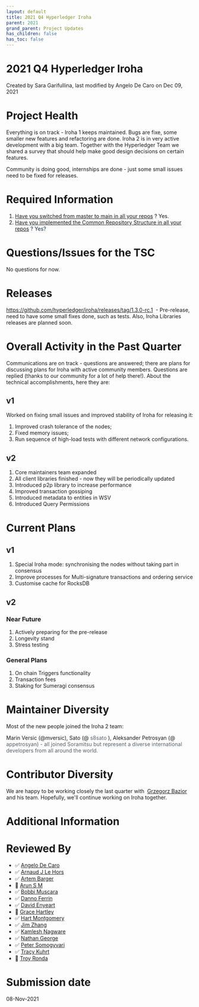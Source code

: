 ```yaml
---
layout: default
title: 2021 Q4 Hyperledger Iroha
parent: 2021
grand_parent: Project Updates
has_children: false
has_toc: false
---
```


# 2021 Q4 Hyperledger Iroha

Created by Sara Garifullina, last modified by Angelo De Caro on Dec 09, 2021

# Project Health

Everything is on track - Iroha 1 keeps maintained. Bugs are fixe, some
smaller new features and refactoring are done. Iroha 2 is in very active
development with a big team. Together with the Hyperledger Team we
shared a survey that should help make good design decisions on certain
features. 

Community is doing good, internships are done - just some small issues
need to be fixed for releases. 

# Required Information

1.  <span style="color: rgb(68,68,68);"> <a href="https://wiki.hyperledger.org/display/TSC/Projects+have+two+quarters+to+comply+with+common+repo+structure?focusedCommentId=41591637#comment-41591637" rel="nofollow">Have you switched from master to main in all your
repos</a> </span> <span style="letter-spacing: 0.0px;">? Yes.</span>
2.  <span class="placeholder-inline-tasks" style="color: rgb(23,43,77);text-decoration: none;"> <span style="color: rgb(68,68,68);">
<a href="https://tsc.hyperledger.org/repository-structure.html" class="external-link" rel="nofollow">Have you implemented the Common
Repository Structure in all your repos</a> </span> </span> <span style="color: rgb(23,43,77);text-decoration: none;">? Yes? </span>

# Questions/Issues for the TSC

No questions for now. 

# Releases

<a href="https://github.com/hyperledger/iroha/releases/tag/1.3.0-rc.1" class="external-link" rel="nofollow">https://github.com/hyperledger/iroha/releases/tag/1.3.0-rc.1</a>
 - Pre-release, need to have some small fixes done, such as tests. Also,
Iroha Libraries releases are planned soon.

# Overall Activity in the Past Quarter

Communications are on track - questions are answered; there are plans
for discussing plans for Iroha with active community members. Questions
are replied (thanks to our community for a lot of help there!). About
the technical accomplishments, here they are: 

## v1

Worked on fixing small issues and improved stability of Iroha for
releasing it:

1.  Improved crash tolerance of the nodes; 
2.  Fixed memory issues;
3.  Run sequence of high-load tests with different network
configurations. 

## v2

1.  Core maintainers team expanded
2.  All client libraries finished - now they will be periodically
updated
3.  Introduced p2p library to increase performance
4.  Improved transaction gossiping
5.  Introduced metadata to entities in WSV
6.  Introduced Query Permissions

# Current Plans

## v1

1.  Special Iroha mode: synchronising the nodes without taking part in
consensus
2.  Improve processes for Multi-signature transactions and ordering
service
3.  Customise cache for RocksDB

## v2

### Near Future

1.  Actively preparing for the pre-release
2.  Longevity stand
3.  Stress testing

### General Plans

1.  On chain Triggers functionality
2.  Transaction fees
3.  Staking for Sumeragi consensus

# Maintainer Diversity

Most of the new people joined the Iroha 2 team: 

Marin Versic (@mversic), Sato (@ <span style="color: rgb(87,96,106);">s8sato </span>), Aleksander Petrosyan (@
<span style="color: rgb(87,96,106);">appetrosyan) - all joined Soramitsu
but represent a diverse international developers from all around the
world.  </span>

# Contributor Diversity

We are happy to be working closely the last quarter with 
<a href="https://wiki.hyperledger.org/display/~baziorek" class="confluence-userlink user-mention" data-username="baziorek" data-linked-resource-id="31203253" data-linked-resource-version="1" data-linked-resource-type="userinfo" data-base-url="https://wiki.hyperledger.org">Grzegorz Bazior</a>   and
his team. Hopefully, we'll continue working on Iroha together.  

# Additional Information

# Reviewed By

-   ✅ <span class="placeholder-inline-tasks">
<a href="https://wiki.hyperledger.org/display/~angelo.decaro" class="confluence-userlink user-mention" data-username="angelo.decaro" data-linked-resource-id="16327529" data-linked-resource-version="1" data-linked-resource-type="userinfo" data-base-url="https://wiki.hyperledger.org">Angelo De Caro</a></span>
-   ✅ <span class="placeholder-inline-tasks">
<a href="https://wiki.hyperledger.org/display/~lehors" class="confluence-userlink user-mention" data-username="lehors" data-linked-resource-id="2394240" data-linked-resource-version="1" data-linked-resource-type="userinfo" data-base-url="https://wiki.hyperledger.org">Arnaud J Le Hors</a></span>
-   ✅ <span class="placeholder-inline-tasks">
<a href="https://wiki.hyperledger.org/display/~C0rWin" class="confluence-userlink user-mention" data-username="C0rWin" data-linked-resource-id="13865321" data-linked-resource-version="1" data-linked-resource-type="userinfo" data-base-url="https://wiki.hyperledger.org">Artem Barger</a></span>
-   🔲 <span class="placeholder-inline-tasks">
<a href="https://wiki.hyperledger.org/display/~arsulegai" class="confluence-userlink user-mention" data-username="arsulegai" data-linked-resource-id="6427759" data-linked-resource-version="2" data-linked-resource-type="userinfo" data-base-url="https://wiki.hyperledger.org">Arun S M</a> </span>
-   ✅ <span class="placeholder-inline-tasks">
<a href="https://wiki.hyperledger.org/display/~Bobbijn" class="confluence-userlink user-mention" data-username="Bobbijn" data-linked-resource-id="2393198" data-linked-resource-version="2" data-linked-resource-type="userinfo" data-base-url="https://wiki.hyperledger.org">Bobbi Muscara</a></span>
-   ✅ <span class="placeholder-inline-tasks">
<a href="https://wiki.hyperledger.org/display/~shemnon" class="confluence-userlink user-mention" data-username="shemnon" data-linked-resource-id="20022118" data-linked-resource-version="2" data-linked-resource-type="userinfo" data-base-url="https://wiki.hyperledger.org">Danno Ferrin</a></span>
-   ✅ <span class="placeholder-inline-tasks">
<a href="https://wiki.hyperledger.org/display/~denyeart" class="confluence-userlink user-mention" data-username="denyeart" data-linked-resource-id="2392864" data-linked-resource-version="1" data-linked-resource-type="userinfo" data-base-url="https://wiki.hyperledger.org">David Enyeart</a></span>
-   🔲 <span class="placeholder-inline-tasks">
<a href="https://wiki.hyperledger.org/display/~grace.hartley" class="confluence-userlink user-mention" data-username="grace.hartley" data-linked-resource-id="16324128" data-linked-resource-version="1" data-linked-resource-type="userinfo" data-base-url="https://wiki.hyperledger.org">Grace Hartley</a></span>
-   ✅ <span class="placeholder-inline-tasks">
<a href="https://wiki.hyperledger.org/display/~hartm" class="confluence-userlink user-mention" data-username="hartm" data-linked-resource-id="6422922" data-linked-resource-version="1" data-linked-resource-type="userinfo" data-base-url="https://wiki.hyperledger.org">Hart Montgomery</a></span>
-   ✅ <span class="placeholder-inline-tasks">
<a href="https://wiki.hyperledger.org/display/~jimthematrix" class="confluence-userlink user-mention" data-username="jimthematrix" data-linked-resource-id="58854075" data-linked-resource-version="1" data-linked-resource-type="userinfo" data-base-url="https://wiki.hyperledger.org">Jim Zhang</a> </span>
-   ✅ <span class="placeholder-inline-tasks">
<a href="https://wiki.hyperledger.org/display/~knagware9" class="confluence-userlink user-mention" data-username="knagware9" data-linked-resource-id="2393468" data-linked-resource-version="1" data-linked-resource-type="userinfo" data-base-url="https://wiki.hyperledger.org">Kamlesh Nagware</a></span>
-   ✅ <span class="placeholder-inline-tasks">
<a href="https://wiki.hyperledger.org/display/~nage" class="confluence-userlink user-mention" data-username="nage" data-linked-resource-id="2393038" data-linked-resource-version="1" data-linked-resource-type="userinfo" data-base-url="https://wiki.hyperledger.org">Nathan George</a></span>
-   ✅ <span class="placeholder-inline-tasks">
<a href="https://wiki.hyperledger.org/display/~gl7doqu97svck56tzyjzzhxj" class="confluence-userlink user-mention" data-username="gl7doqu97svck56tzyjzzhxj" data-linked-resource-id="24779271" data-linked-resource-version="1" data-linked-resource-type="userinfo" data-base-url="https://wiki.hyperledger.org">Peter Somogyvari</a></span>
-   ✅ <span class="placeholder-inline-tasks">
<a href="https://wiki.hyperledger.org/display/~tkuhrt" class="confluence-userlink user-mention" data-username="tkuhrt" data-linked-resource-id="1180151" data-linked-resource-version="2" data-linked-resource-type="userinfo" data-base-url="https://wiki.hyperledger.org">Tracy Kuhrt</a> </span>
-   🔲 <span class="placeholder-inline-tasks">
<a href="https://wiki.hyperledger.org/display/~troyronda" class="confluence-userlink user-mention" data-username="troyronda" data-linked-resource-id="9110618" data-linked-resource-version="2" data-linked-resource-type="userinfo" data-base-url="https://wiki.hyperledger.org">Troy Ronda</a> </span>

# <span class="placeholder-inline-tasks">Submission date </span>

<span class="placeholder-inline-tasks"> 08-Nov-2021 </span>







